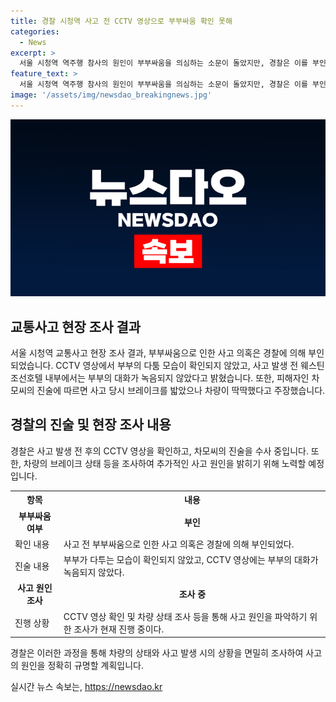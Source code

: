 ```yaml
---
title: 경찰 시청역 사고 전 CCTV 영상으로 부부싸움 확인 못해
categories:
  - News
excerpt: >
  서울 시청역 역주행 참사의 원인이 부부싸움을 의심하는 소문이 돌았지만, 경찰은 이를 부인하고 있다. 사고 발생 전 부부가 다투는 장면은 호텔 CCTV 영상에서 확인되지 않았으며, 사건 전 차모 씨와 부인의 대화 내용도 확인되지 않았다. 또한, 차씨는 사고 당시 브레이크를 밟았지만 딱딱했다며 차량 상태의 이상에 따른 급발진이 있었다고 주장했다. 현재 경찰은 차씨와 변호인과 협의하여 후속 조사를 진행할 예정이다.
feature_text: >
  서울 시청역 역주행 참사의 원인이 부부싸움을 의심하는 소문이 돌았지만, 경찰은 이를 부인하고 있다. 사고 발생 전 부부가 다투는 장면은 호텔 CCTV 영상에서 확인되지 않았으며, 사건 전 차모 씨와 부인의 대화 내용도 확인되지 않았다. 또한, 차씨는 사고 당시 브레이크를 밟았지만 딱딱했다며 차량 상태의 이상에 따른 급발진이 있었다고 주장했다. 현재 경찰은 차씨와 변호인과 협의하여 후속 조사를 진행할 예정이다.
image: '/assets/img/newsdao_breakingnews.jpg'
---
```


<p><img src="/assets/img/newsdao_breakingnews.jpg" alt="pcversion 속보" /></p>

<h2 data-ke-size="size26">교통사고 현장 조사 결과</h2>

<p data-ke-size="size16">서울 시청역 교통사고 현장 조사 결과, 부부싸움으로 인한 사고 의혹은 경찰에 의해 부인되었습니다. CCTV 영상에서 부부의 다툼 모습이 확인되지 않았고, 사고 발생 전 웨스틴조선호텔 내부에서는 부부의 대화가 녹음되지 않았다고 밝혔습니다. 또한, 피해자인 차모씨의 진술에 따르면 사고 당시 브레이크를 밟았으나 차량이 딱딱했다고 주장했습니다.</p>

<h2 data-ke-size="size26">경찰의 진술 및 현장 조사 내용</h2>

<p data-ke-size="size16">경찰은 사고 발생 전 후의 CCTV 영상을 확인하고, 차모씨의 진술을 수사 중입니다. 또한, 차량의 브레이크 상태 등을 조사하여 추가적인 사고 원인을 밝히기 위해 노력할 예정입니다.</p>

<table>
    <tr>
        <th>항목</th>
        <th>내용</th>
    </tr>
    <tr>
        <td style="text-align: center; height: 17px;"><b>부부싸움 여부</b></td>
        <td style="text-align: center; height: 17px;"><b>부인</b></td>
    </tr>
    <tr>
        <td>확인 내용</td>
        <td>사고 전 부부싸움으로 인한 사고 의혹은 경찰에 의해 부인되었다.</td>
    </tr>
    <tr>
        <td>진술 내용</td>
        <td>부부가 다투는 모습이 확인되지 않았고, CCTV 영상에는 부부의 대화가 녹음되지 않았다.</td>
    </tr>
    <tr>
        <td style="text-align: center; height: 17px;"><b>사고 원인 조사</b></td>
        <td style="text-align: center; height: 17px;"><b>조사 중</b></td>
    </tr>
    <tr>
        <td>진행 상황</td>
        <td>CCTV 영상 확인 및 차량 상태 조사 등을 통해 사고 원인을 파악하기 위한 조사가 현재 진행 중이다.</td>
    </tr>
</table>

<p data-ke-size="size16">경찰은 이러한 과정을 통해 차량의 상태와 사고 발생 시의 상황을 면밀히 조사하여 사고의 원인을 정확히 규명할 계획입니다.</p>
실시간 뉴스 속보는, <a href="https://newsdao.kr" rel="dofollow">https://newsdao.kr</a>


